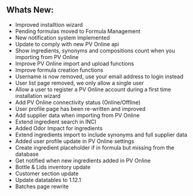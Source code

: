 Whats New:
----------------------
- Improved installtion wizard 
- Pending formulas moved to Formula Management
- New notification system implemented
- Update to comply with new PV Online api
- Show ingredients, synonyms and compositions count when you importing from PV Online
- Improve PV Online import and upload functions
- Improve formula creation functions
- Username is now removed, use your email address to login instead
- User list page removed, we only allow a single user
- Allow a user to register a PV Online account during a first time installation wizard
- Add PV Online connectivity status (Online/Offline)
- User profile page has been re-written and improved
- Add supplier data when importing from PV Online
- Extend ingredient search in INCI
- Added Odor Impact for ingredients
- Extend ingredients import to include synonyms and full supplier data
- Added user profile update in PV Online settings
- Create ingredient placeholder if in formula but missing from the database
- Get notified when new ingredients added in PV Online
- Bottle & Lids inventory update
- Customer section update
- Update datatables to 1.12.1
- Batches page rewrite
